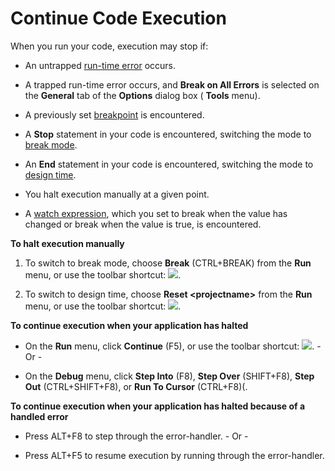 
# Continue Code Execution

When you run your code, execution may stop if:



- An untrapped  [run-time error](b8bdf64f-5920-1ae9-16d0-b26d09524a30.md) occurs.
    
- A trapped run-time error occurs, and  **Break on All Errors** is selected on the **General** tab of the **Options** dialog box ( **Tools** menu).
    
- A previously set  [breakpoint](b8bdf64f-5920-1ae9-16d0-b26d09524a30.md) is encountered.
    
- A  **Stop** statement in your code is encountered, switching the mode to [break mode](b8bdf64f-5920-1ae9-16d0-b26d09524a30.md).
    
- An  **End** statement in your code is encountered, switching the mode to [design time](b8bdf64f-5920-1ae9-16d0-b26d09524a30.md).
    
- You halt execution manually at a given point.
    
- A  [watch expression](b8bdf64f-5920-1ae9-16d0-b26d09524a30.md), which you set to break when the value has changed or break when the value is true, is encountered.
    

 **To halt execution manually**


1. To switch to break mode, choose  **Break** (CTRL+BREAK) from the **Run** menu, or use the toolbar shortcut:
![](../images/tbr_brk_ZA01201682.gif).
    
2. To switch to design time, choose  **Reset <projectname&gt;** from the **Run** menu, or use the toolbar shortcut:
![](../images/tbr_end_ZA01201701.gif).
    

 **To continue execution when your application has halted**


- On the  **Run** menu, click **Continue** (F5), or use the toolbar shortcut:
![](../images/tbr_strt_ZA01201751.gif). - Or -
    
- On the  **Debug** menu, click **Step Into** (F8), **Step Over** (SHIFT+F8), **Step Out** (CTRL+SHIFT+F8), or **Run To Cursor** (CTRL+F8)(.
    

 **To continue execution when your application has halted because of a handled error**


- Press ALT+F8 to step through the error-handler. - Or -
    
- Press ALT+F5 to resume execution by running through the error-handler.
    

